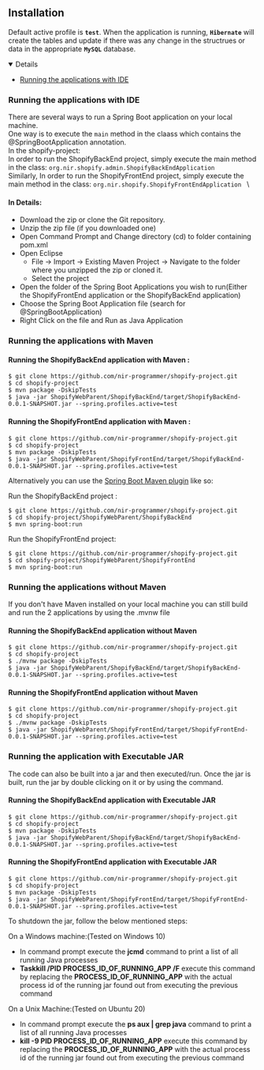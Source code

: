 ## Installation

<!-- *	Default active profile is **`test`**. When the application is running, **Flyway** will create the necessary tables and system data along with sample data. In the **`test`** profile, the application uses **H2** database (data in memory).

* 	URL to access application UI: **http://localhost:8080/sbat/index** or **https://192.168.99.102:8080/sbat/index** if **SSL** is enabled.

* 	Other sample profiles like **`dev`**, **`production`**, **`qa`**, and  **`staging`** are available. Change the **spring.profiles.active** property in the **application.properties** file to any of the aforementioned profiles to use it.

*	To enable or disable **SSL** support, in the **application properties** file turn **server.ssl.enabled** to **true** or **false** -->
Default active profile is **`test`**.
When the application is running, **`Hibernate`** will create the tables and update if there was any change in the structrues or data in the appropriate  **`MySQL`** database.

<details open="open">
	<ul>
		<li><a href="#running-the-applications-with-ide">Running the applications with IDE</a></li>
		<!-- <li>
			<ul>
				<li>
					<a href="#accessing-data-in-h2-database">Accessing Data in H2 Database</a>
					<ul>
						<li><a href="#h2-console">H2 Console</a></li>
					</ul>
				</li>
			</ul>
		</li> -->
		<!-- <li><a href="#running-the-application-via-docker-container">Running the application via docker container</a></li> -->
	</ul>
</details>

### Running the applications with IDE

There are several ways to run a Spring Boot application on your local machine.\
One way is to execute the `main` method in the claass which contains the @SpringBootApplication annotation.\
In the shopify-project:\
In order to run the ShopifyBackEnd project, simply execute the main method in the class: `org.nir.shopify.admin.ShopifyBackEndApplication ` \
Similarly, In order to run the ShopifyFrontEnd project, simply execute the main method in the class: `org.nir.shopify.ShopifyFrontEndApplication ` \



#### In Details: 
* 	Download the zip or clone the Git repository.
* 	Unzip the zip file (if you downloaded one)
* 	Open Command Prompt and Change directory (cd) to folder containing pom.xml
* 	Open Eclipse
	* File -> Import -> Existing Maven Project -> Navigate to the folder where you unzipped the zip or cloned it.
	* Select the project
* 	Open the folder of the Spring Boot Applications you wish to run(Either the ShopifyFrontEnd application or the ShopifyBackEnd application)
* Choose the Spring Boot Application file (search for @SpringBootApplication) 
* 	Right Click on the file and Run as Java Application

### Running the applications with Maven

#### Running the ShopifyBackEnd application with Maven :

 ```shell
$ git clone https://github.com/nir-programmer/shopify-project.git
$ cd shopify-project
$ mvn package -DskipTests
$ java -jar ShopifyWebParent/ShopifyBackEnd/target/ShopifyBackEnd-0.0.1-SNAPSHOT.jar --spring.profiles.active=test
```


#### Running the ShopifyFrontEnd application with Maven :

 ```shell
$ git clone https://github.com/nir-programmer/shopify-project.git
$ cd shopify-project
$ mvn package -DskipTests
$ java -jar ShopifyWebParent/ShopifyFrontEnd/target/ShopifyBackEnd-0.0.1-SNAPSHOT.jar --spring.profiles.active=test
```


Alternatively you can use the [Spring Boot Maven plugin](https://docs.spring.io/spring-boot/docs/current/reference/html/build-tool-plugins-maven-plugin.html) like so:

Run the ShopifyBackEnd project :

```shell
$ git clone https://github.com/nir-programmer/shopify-project.git
$ cd shopify-project/ShopifyWebParent/ShopifyBackEnd
$ mvn spring-boot:run
```

Run the ShopifyFrontEnd project: 

```shell
$ git clone https://github.com/nir-programmer/shopify-project.git
$ cd shopify-project/ShopifyWebParent/ShopifyFrontEnd
$ mvn spring-boot:run
```


### Running the applications without Maven

<!-- The code can also be built into a jar and then executed/run. Once the jar is built, run the jar by double clicking on it or by using the command.\ -->

If you don't have Maven installed on your local machine you can still build and run the 2 applications by using the .mvnw file

#### Running the ShopifyBackEnd application without Maven

```shell
$ git clone https://github.com/nir-programmer/shopify-project.git
$ cd shopify-project
$ ./mvnw package -DskipTests
$ java -jar ShopifyWebParent/ShopifyBackEnd/target/ShopifyBackEnd-0.0.1-SNAPSHOT.jar --spring.profiles.active=test
```

#### Running the ShopifyFrontEnd application without Maven

```shell
$ git clone https://github.com/nir-programmer/shopify-project.git
$ cd shopify-project
$ ./mvnw package -DskipTests
$ java -jar ShopifyWebParent/ShopifyFrontEnd/target/ShopifyFrontEnd-0.0.1-SNAPSHOT.jar --spring.profiles.active=test
```

### Running the application with Executable JAR

The code can also be built into a jar and then executed/run. Once the jar is built, run the jar by double clicking on it or by using the command.

#### Running the ShopifyBackEnd application with Executable JAR

```shell
$ git clone https://github.com/nir-programmer/shopify-project.git
$ cd shopify-project
$ mvn package -DskipTests
$ java -jar ShopifyWebParent/ShopifyBackEnd/target/ShopifyBackEnd-0.0.1-SNAPSHOT.jar --spring.profiles.active=test
```

#### Running the ShopifyFrontEnd application with Executable JAR

```shell
$ git clone https://github.com/nir-programmer/shopify-project.git
$ cd shopify-project
$ mvn package -DskipTests
$ java -jar ShopifyWebParent/ShopifyFrontEnd/target/ShopifyFrontEnd-0.0.1-SNAPSHOT.jar --spring.profiles.active=test
```


To shutdown the jar, follow the below mentioned steps:

On a Windows machine:(Tested on Windows 10)

*	In command prompt execute the **jcmd** command to print a list of all running Java processes
*	**Taskkill /PID PROCESS_ID_OF_RUNNING_APP /F** execute this command by replacing the **PROCESS_ID_OF_RUNNING_APP** with the actual process id of the running jar found out from executing the previous command

On a Unix Machine:(Tested on Ubuntu 20)

*	In command prompt execute the **ps aux | grep java** command to print a list of all running Java processes
*	**kill -9 PID PROCESS_ID_OF_RUNNING_APP** execute this command by replacing the **PROCESS_ID_OF_RUNNING_APP** with the actual process id of the running jar found out from executing the previous command




<!-- ##### Accessing Data in H2 Database

###### H2 Console

URL to access H2 console: **http://localhost:8080/h2-console/login.jsp** or **https://192.168.99.102:8080/h2-console/login.jsp** if **SSL** is enabled.

Fill the login form as follows and click on Connect:

* 	Saved Settings: **Generic H2 (Embedded)**
* 	Setting Name: **Generic H2 (Embedded)**
* 	Driver class: **org.h2.Driver**
* 	JDBC URL: **jdbc:h2:mem:sbat;MODE=MySQL**
* 	User Name: **sa**
* 	Password:

<img src="images\h2db\h2-console-login.PNG"/>

<img src="images\h2db\h2-console-main-view.PNG"/>

#### Running the application via docker container

* 	Refer to [DOCKER.md](./DOCKER.md) for details. -->